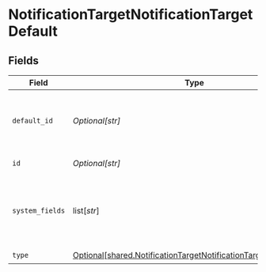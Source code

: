 # NotificationTargetNotificationTargetDefault


## Fields

| Field                                                                                                                                          | Type                                                                                                                                           | Required                                                                                                                                       | Description                                                                                                                                    |
| ---------------------------------------------------------------------------------------------------------------------------------------------- | ---------------------------------------------------------------------------------------------------------------------------------------------- | ---------------------------------------------------------------------------------------------------------------------------------------------- | ---------------------------------------------------------------------------------------------------------------------------------------------- |
| `default_id`                                                                                                                                   | *Optional[str]*                                                                                                                                | :heavy_check_mark:                                                                                                                             | ID of the default output. This will be used whenever a nonexistent/deleted output is referenced.                                               |
| `id`                                                                                                                                           | *Optional[str]*                                                                                                                                | :heavy_check_mark:                                                                                                                             | Unique ID for this output                                                                                                                      |
| `system_fields`                                                                                                                                | list[*str*]                                                                                                                                    | :heavy_minus_sign:                                                                                                                             | Set of fields to automatically add to events using this output. E.g.: cribl_pipe, c*. Wildcards supported.                                     |
| `type`                                                                                                                                         | [Optional[shared.NotificationTargetNotificationTargetDefaultType]](undefined/models/shared/notificationtargetnotificationtargetdefaulttype.md) | :heavy_check_mark:                                                                                                                             | N/A                                                                                                                                            |